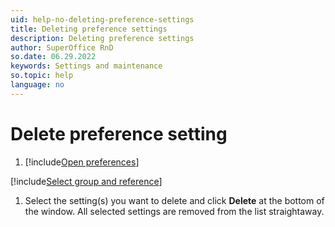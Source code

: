 ```yaml
---
uid: help-no-deleting-preference-settings
title: Deleting preference settings
description: Deleting preference settings
author: SuperOffice RnD
so.date: 06.29.2022
keywords: Settings and maintenance
so.topic: help
language: no
---
```


# Delete preference setting

1. [!include[Open preferences](../includes/open-preferences.md)]

[!include[Select group and reference](includes/select-group-and-reference.md)]

1. Select the setting(s) you want to delete and click **Delete** at the bottom of the window. All selected settings are removed from the list straightaway.

<!-- Referenced links -->

<!-- Referenced images -->

